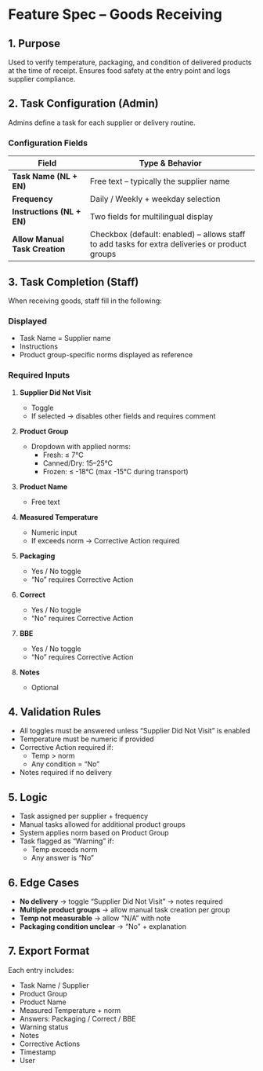 
# Feature Spec – Goods Receiving

## 1. Purpose
Used to verify temperature, packaging, and condition of delivered products at the time of receipt. Ensures food safety at the entry point and logs supplier compliance.

## 2. Task Configuration (Admin)

Admins define a task for each supplier or delivery routine.

### Configuration Fields

| Field                          | Type & Behavior |
|-------------------------------|-----------------|
| **Task Name (NL + EN)**        | Free text – typically the supplier name |
| **Frequency**                  | Daily / Weekly + weekday selection |
| **Instructions (NL + EN)**     | Two fields for multilingual display |
| **Allow Manual Task Creation** | Checkbox (default: enabled) – allows staff to add tasks for extra deliveries or product groups |

## 3. Task Completion (Staff)

When receiving goods, staff fill in the following:

### Displayed
- Task Name = Supplier name
- Instructions
- Product group-specific norms displayed as reference

### Required Inputs

1. **Supplier Did Not Visit**
   - Toggle
   - If selected → disables other fields and requires comment

2. **Product Group**
   - Dropdown with applied norms:
     - Fresh: ≤ 7°C
     - Canned/Dry: 15–25°C
     - Frozen: ≤ -18°C (max -15°C during transport)

3. **Product Name**
   - Free text

4. **Measured Temperature**
   - Numeric input
   - If exceeds norm → Corrective Action required

5. **Packaging**
   - Yes / No toggle
   - “No” requires Corrective Action

6. **Correct**
   - Yes / No toggle
   - “No” requires Corrective Action

7. **BBE**
   - Yes / No toggle
   - “No” requires Corrective Action

8. **Notes**
   - Optional

## 4. Validation Rules

- All toggles must be answered unless “Supplier Did Not Visit” is enabled
- Temperature must be numeric if provided
- Corrective Action required if:
  - Temp > norm
  - Any condition = “No”
- Notes required if no delivery

## 5. Logic

- Task assigned per supplier + frequency
- Manual tasks allowed for additional product groups
- System applies norm based on Product Group
- Task flagged as “Warning” if:
  - Temp exceeds norm
  - Any answer is “No”

## 6. Edge Cases

- **No delivery** → toggle “Supplier Did Not Visit” → notes required
- **Multiple product groups** → allow manual task creation per group
- **Temp not measurable** → allow “N/A” with note
- **Packaging condition unclear** → “No” + explanation

## 7. Export Format

Each entry includes:
- Task Name / Supplier
- Product Group
- Product Name
- Measured Temperature + norm
- Answers: Packaging / Correct / BBE
- Warning status
- Notes
- Corrective Actions
- Timestamp
- User
